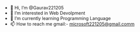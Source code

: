 - 👋 Hi, I’m @Gaurav221205
- 👀 I’m interested in Web Devolpment
- 🌱 I’m currently learning Programming Language
- 📫 How to reach me gmail:- microsoft221205@gmail.comm
